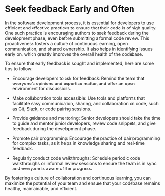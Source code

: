 # Seek feedback Early and Often

In the software development process, it is essential for developers to use efficient and effective practices to ensure that their code is of high quality. One such practice is encouraging authors to seek feedback during the development phase, even before submitting a formal code review. This proactiveness fosters a culture of continuous learning, open communication, and shared ownership. It also helps in identifying issues early on, which greatly improves the overall health of the codebase.

To ensure that early feedback is sought and implemented, here are some tips to follow:

- Encourage developers to ask for feedback: Remind the team that everyone's opinions and expertise matter, and offer an open environment for discussions.

- Make collaboration tools accessible: Use tools and platforms that facilitate easy communication, sharing, and collaboration on code, such as Git, Slack, or code pairing sessions.

- Provide guidance and mentoring: Senior developers should take the time to guide and mentor junior developers, review code snippets, and give feedback during the development phase.

- Promote pair programming: Encourage the practice of pair programming for complex tasks, as it helps in knowledge sharing and real-time feedback.

- Regularly conduct code walkthroughs: Schedule periodic code walkthroughs or informal review sessions to ensure the team is in sync and everyone is aware of the progress.

By fostering a culture of collaboration and continuous learning, you can maximize the potential of your team and ensure that your codebase remains healthy, maintainable, and efficient.